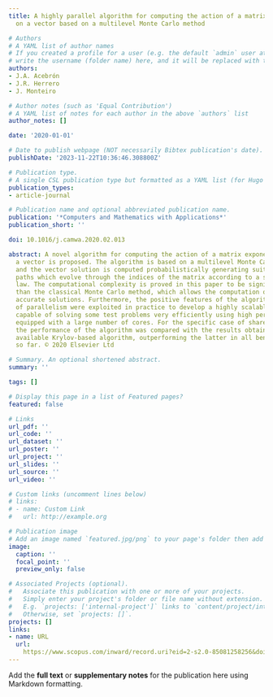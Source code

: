 ```yaml
---
title: A highly parallel algorithm for computing the action of a matrix exponential
  on a vector based on a multilevel Monte Carlo method

# Authors
# A YAML list of author names
# If you created a profile for a user (e.g. the default `admin` user at `content/authors/admin/`), 
# write the username (folder name) here, and it will be replaced with their full name and linked to their profile.
authors:
- J.A. Acebrón
- J.R. Herrero
- J. Monteiro

# Author notes (such as 'Equal Contribution')
# A YAML list of notes for each author in the above `authors` list
author_notes: []

date: '2020-01-01'

# Date to publish webpage (NOT necessarily Bibtex publication's date).
publishDate: '2023-11-22T10:36:46.308800Z'

# Publication type.
# A single CSL publication type but formatted as a YAML list (for Hugo requirements).
publication_types:
- article-journal

# Publication name and optional abbreviated publication name.
publication: '*Computers and Mathematics with Applications*'
publication_short: ''

doi: 10.1016/j.camwa.2020.02.013

abstract: A novel algorithm for computing the action of a matrix exponential over
  a vector is proposed. The algorithm is based on a multilevel Monte Carlo method,
  and the vector solution is computed probabilistically generating suitable random
  paths which evolve through the indices of the matrix according to a suitable probability
  law. The computational complexity is proved in this paper to be significantly better
  than the classical Monte Carlo method, which allows the computation of much more
  accurate solutions. Furthermore, the positive features of the algorithm in terms
  of parallelism were exploited in practice to develop a highly scalable implementation
  capable of solving some test problems very efficiently using high performance supercomputers
  equipped with a large number of cores. For the specific case of shared memory architectures
  the performance of the algorithm was compared with the results obtained using an
  available Krylov-based algorithm, outperforming the latter in all benchmarks analyzed
  so far. © 2020 Elsevier Ltd

# Summary. An optional shortened abstract.
summary: ''

tags: []

# Display this page in a list of Featured pages?
featured: false

# Links
url_pdf: ''
url_code: ''
url_dataset: ''
url_poster: ''
url_project: ''
url_slides: ''
url_source: ''
url_video: ''

# Custom links (uncomment lines below)
# links:
# - name: Custom Link
#   url: http://example.org

# Publication image
# Add an image named `featured.jpg/png` to your page's folder then add a caption below.
image:
  caption: ''
  focal_point: ''
  preview_only: false

# Associated Projects (optional).
#   Associate this publication with one or more of your projects.
#   Simply enter your project's folder or file name without extension.
#   E.g. `projects: ['internal-project']` links to `content/project/internal-project/index.md`.
#   Otherwise, set `projects: []`.
projects: []
links:
- name: URL
  url: 
    https://www.scopus.com/inward/record.uri?eid=2-s2.0-85081258256&doi=10.1016%2fj.camwa.2020.02.013&partnerID=40&md5=0296e2be6779e70ab39c5c5fd18a83f4
---
```


Add the **full text** or **supplementary notes** for the publication here using Markdown formatting.
